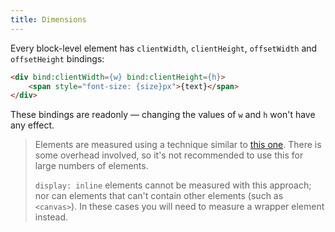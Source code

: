 ```yaml
---
title: Dimensions
---
```


Every block-level element has `clientWidth`, `clientHeight`, `offsetWidth` and `offsetHeight` bindings:

```html
<div bind:clientWidth={w} bind:clientHeight={h}>
	<span style="font-size: {size}px">{text}</span>
</div>
```

These bindings are readonly — changing the values of `w` and `h` won't have any effect.

> Elements are measured using a technique similar to [this one](https://web.archive.org/web/20190810094341/http://www.backalleycoder.com/2013/03/18/cross-browser-event-based-element-resize-detection/). There is some overhead involved, so it's not recommended to use this for large numbers of elements.
>
> `display: inline` elements cannot be measured with this approach; nor can elements that can't contain other elements (such as `<canvas>`). In these cases you will need to measure a wrapper element instead.

